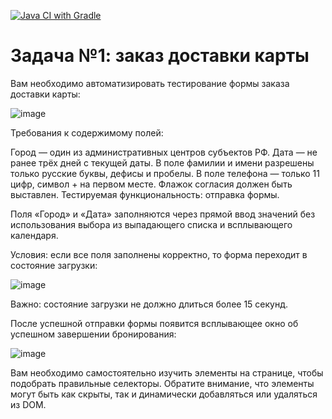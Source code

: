 [![Java CI with Gradle](https://github.com/KleoVor/Selenide/actions/workflows/gradle.yml/badge.svg)](https://github.com/KleoVor/Selenide/actions/workflows/gradle.yml)

# Задача №1: заказ доставки карты
Вам необходимо автоматизировать тестирование формы заказа доставки карты:

![image](https://github.com/KleoVor/Selenide/assets/121848826/2723873a-8360-4a97-ba09-bcac50da3698)

Требования к содержимому полей:

Город — один из административных центров субъектов РФ.
Дата — не ранее трёх дней с текущей даты.
В поле фамилии и имени разрешены только русские буквы, дефисы и пробелы.
В поле телефона — только 11 цифр, символ + на первом месте.
Флажок согласия должен быть выставлен.
Тестируемая функциональность: отправка формы.

Поля «Город» и «Дата» заполняются через прямой ввод значений без использования выбора из выпадающего списка и всплывающего календаря.

Условия: если все поля заполнены корректно, то форма переходит в состояние загрузки:

![image](https://github.com/KleoVor/Selenide/assets/121848826/8bf23f45-2dfd-45d3-8bf0-7e5a43558d37)

Важно: состояние загрузки не должно длиться более 15 секунд.

После успешной отправки формы появится всплывающее окно об успешном завершении бронирования:

![image](https://github.com/KleoVor/Selenide/assets/121848826/ac5d50ce-8aeb-4eab-bbca-2b5e95737c73)

Вам необходимо самостоятельно изучить элементы на странице, чтобы подобрать правильные селекторы. 
Обратите внимание, что элементы могут быть как скрыты, так и динамически добавляться или удаляться из DOM.
